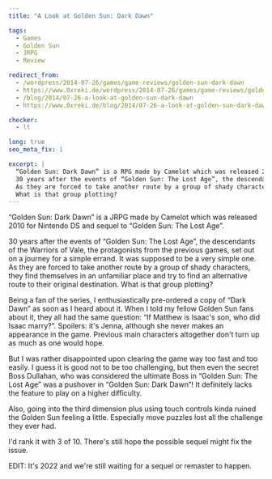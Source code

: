 ```yaml
---
title: "A Look at Golden Sun: Dark Dawn"

tags:
  - Games
  - Golden Sun
  - JRPG
  - Review

redirect_from: 
  - /wordpress/2014-07-26/games/game-reviews/golden-sun-dark-dawn
  - https://www.0xreki.de/wordpress/2014-07-26/games/game-reviews/golden-sun-dark-dawn
  - /blog/2014/07-26-a-look-at-golden-sun-dark-dawn
  - https://www.0xreki.de/blog/2014/07-26-a-look-at-golden-sun-dark-dawn

checker:
  - lt

long: true
seo_meta_fix: 1

excerpt: |
  “Golden Sun: Dark Dawn” is a RPG made by Camelot which was released 2010 for Nintendo DS and sequel to “Golden Sun: The Lost Age”.
  30 years after the events of “Golden Sun: The Lost Age”, the descendants of the Warriors of Vale set out on a journey for a simple errand.
  As they are forced to take another route by a group of shady characters, they find themselves in an unfamiliar place and try to find an alternative route to their original destination.
  What is that group plotting?
---
```

“Golden Sun: Dark Dawn” is a JRPG made by Camelot which was released 2010 for Nintendo DS and sequel to “Golden Sun: The Lost Age”.

30 years after the events of “Golden Sun: The Lost Age”, the descendants of the Warriors of Vale, the protagonists from the previous games, set out on a journey for a simple errand.
It was supposed to be a very simple one.
As they are forced to take another route by a group of shady characters, they find themselves in an unfamiliar place and try to find an alternative route to their original destination.
What is that group plotting?

Being a fan of the series, I enthusiastically pre-ordered a copy of “Dark Dawn” as soon as I heard about it.
When I told my fellow Golden Sun fans about it, they all had the same question: “If Matthew is Isaac's son, who did Isaac marry?”.
Spoilers: it's Jenna, although she never makes an appearance in the game.
Previous main characters altogether don't turn up as much as one would hope.

But I was rather disappointed upon clearing the game way too fast and too easily.
I guess it is good not to be too challenging, but then even the secret Boss Dullahan, who was considered the ultimate Boss in “Golden Sun: The Lost Age” was a pushover in “Golden Sun: Dark Dawn”!
It definitely lacks the feature to play on a higher difficulty.

Also, going into the third dimension plus using touch controls kinda ruined the Golden Sun feeling a little.
Especially move puzzles lost all the challenge they ever had.

I'd rank it with 3 of 10.
There's still hope the possible sequel might fix the issue.

EDIT: It's 2022 and we're still waiting for a sequel or remaster to happen.
